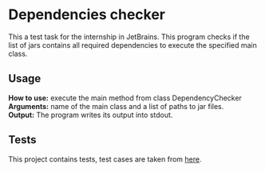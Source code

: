 # Dependencies checker
This a test task for the internship in JetBrains.
This program checks if the list of jars contains all required 
dependencies to execute the specified main class.
## Usage
**How to use:** execute the main method from class DependencyChecker
<br/>
**Arguments:** name of the main class and a list of paths to jar files.
<br/>
**Output:** The program writes its output into stdout.
## Tests
This project contains tests, test cases are taken from [here](https://github.com/zulkar/internship2024_1492).